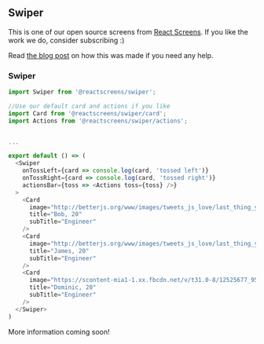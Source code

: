 ## Swiper

This is one of our open source screens from [React Screens](https://gumroad.com/l/prereactscreens). If you like the work we do, consider subscribing :)

Read [the blog post]() on how this was made if you need any help.

### Swiper

```js
import Swiper from '@reactscreens/swiper';

//Use our default card and actions if you like
import Card from '@reactscreens/swiper/card';
import Actions from '@reactscreens/swiper/actions';


...

export default () => (
  <Swiper
    onTossLeft={card => console.log(card, 'tossed left')}
    onTossRight={card => console.log(card, 'tossed right')}
    actionsBar={toss => <Actions toss={toss} />}
  >
    <Card
      image="http://betterjs.org/www/images/tweets_js_love/last_thing_you_gonna_see.jpg"
      title="Bob, 20"
      subTitle="Engineer"
    />
    <Card
      image="http://betterjs.org/www/images/tweets_js_love/last_thing_you_gonna_see.jpg"
      title="James, 20"
      subTitle="Engineer"
    />
    <Card
      image="https://scontent-mia1-1.xx.fbcdn.net/v/t31.0-8/12525677_951915328178313_3843304291619308173_o.jpg?oh=04ad477ea548b7d267d59aac4d3763a6&amp;oe=59B44E26"
      title="Dominic, 20"
      subTitle="Engineer"
    />
  </Swiper>
)
```

More information coming soon!
